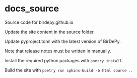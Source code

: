 # docs_source

Source code for birdepy.github.io

Update the site content in the source folder.

Update pyproject.toml with the latest version of BirDePy.

Note that release notes must be written in manually.

Install the required python packages with `poetry install`.

Build the site with `poetry run sphinx-build -b html source .`.
